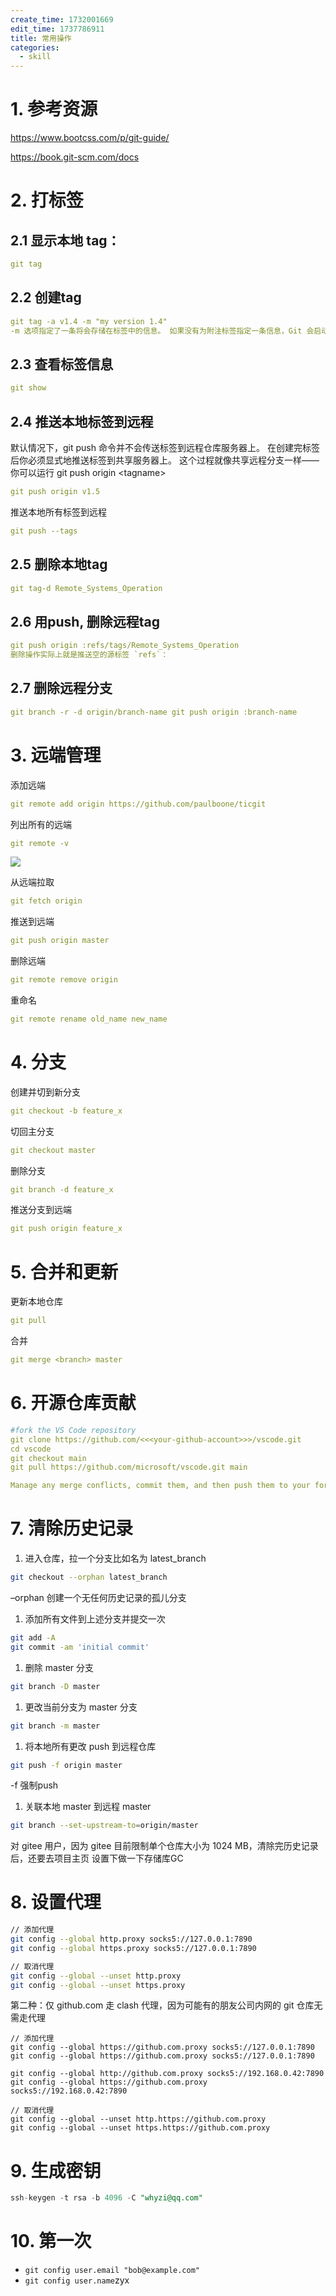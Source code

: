```yaml
---
create_time: 1732001669
edit_time: 1737786911
title: 常用操作
categories:
  - skill
---
```



# 1. 参考资源

https://www.bootcss.com/p/git-guide/

https://book.git-scm.com/docs

# 2. 打标签

## 2.1 显示本地 tag：

```yaml
git tag
```

## 2.2 创建tag

```yaml
git tag -a v1.4 -m "my version 1.4"
-m 选项指定了一条将会存储在标签中的信息。 如果没有为附注标签指定一条信息，Git 会启动编辑器要求你输入信息
```

## 2.3 查看标签信息

```yaml
git show
```

## 2.4 推送本地标签到远程

默认情况下，git push 命令并不会传送标签到远程仓库服务器上。 在创建完标签后你必须显式地推送标签到共享服务器上。 这个过程就像共享远程分支一样——你可以运行 git push origin &lt;tagname&gt;

```yaml
git push origin v1.5
```

推送本地所有标签到远程

```yaml
git push --tags
```

## 2.5 删除本地tag

```yaml
git tag-d Remote_Systems_Operation
```

## 2.6 用push, 删除远程tag

```yaml
git push origin :refs/tags/Remote_Systems_Operation
删除操作实际上就是推送空的源标签 `refs`：
```

## 2.7 删除远程分支

```yaml
git branch -r -d origin/branch-name git push origin :branch-name
```

# 3. 远端管理

添加远端

```yaml
git remote add origin https://github.com/paulboone/ticgit
```

列出所有的远端

```yaml
git remote -v
```

<img src="/assets/WRjRb0yLtopbgixIPvrcENpAnqc.png" src-width="404" class="markdown-img m-auto" src-height="89" align="center"/>

从远端拉取

```yaml
git fetch origin
```

推送到远端

```yaml
git push origin master
```

删除远端

```yaml
git remote remove origin
```

重命名

```yaml
git remote rename old_name new_name
```

# 4. 分支

创建并切到新分支

```yaml
git checkout -b feature_x
```

切回主分支

```yaml
git checkout master
```

删除分支

```yaml
git branch -d feature_x
```

推送分支到远端

```yaml
git push origin feature_x
```

# 5. 合并和更新

更新本地仓库

```yaml
git pull
```

合并

```yaml
git merge <branch> master
```

# 6. 开源仓库贡献

```yaml
#fork the VS Code repository 
git clone https://github.com/<<<your-github-account>>>/vscode.git
cd vscode
git checkout main
git pull https://github.com/microsoft/vscode.git main

Manage any merge conflicts, commit them, and then push them to your fork.
```

# 7. 清除历史记录

1. 进入仓库，拉一个分支比如名为 latest_branch

```bash
git checkout --orphan latest_branch
```

–orphan 创建一个无任何历史记录的孤儿分支

1. 添加所有文件到上述分支并提交一次

```bash
git add -A
git commit -am 'initial commit'
```

1. 删除 master 分支

```bash
git branch -D master
```

1. 更改当前分支为 master 分支

```bash
git branch -m master
```

1. 将本地所有更改 push 到远程仓库

```bash
git push -f origin master
```

-f 强制push

1. 关联本地 master 到远程 master

```bash
git branch --set-upstream-to=origin/master
```

对 gitee 用户，因为 gitee 目前限制单个仓库大小为 1024 MB，清除完历史记录后，还要去项目主页 设置下做一下存储库GC 

# 8. 设置代理

```bash
// 添加代理
git config --global http.proxy socks5://127.0.0.1:7890
git config --global https.proxy socks5://127.0.0.1:7890

// 取消代理
git config --global --unset http.proxy
git config --global --unset https.proxy
```

第二种：仅 github.com 走 clash 代理，因为可能有的朋友公司内网的 git 仓库无需走代理

```shell
// 添加代理
git config --global https://github.com.proxy socks5://127.0.0.1:7890
git config --global https://github.com.proxy socks5://127.0.0.1:7890

git config --global http://github.com.proxy socks5://192.168.0.42:7890
git config --global https://github.com.proxy socks5://192.168.0.42:7890

// 取消代理
git config --global --unset http.https://github.com.proxy
git config --global --unset https.https://github.com.proxy
```

# 9. 生成密钥

```sql
ssh-keygen -t rsa -b 4096 -C "whyzi@qq.com"
```

# 10. 第一次

- `git config user.email "bob@example.com"`
- `git config user.name`zyx

